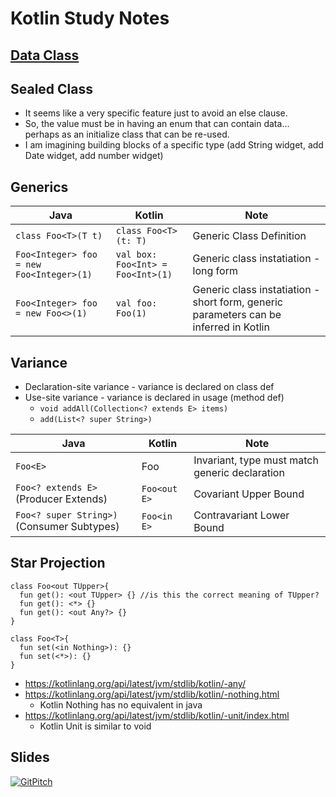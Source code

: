 # Kotlin Study Notes
## [Data Class](dataClass.kt)
## Sealed Class 
- It seems like a very specific feature just to avoid an else clause.
- So, the value must be in having an enum that can contain data... perhaps as an initialize class that can be re-used.
- I am imagining building blocks of a specific type (add String widget, add Date widget, add number widget)
## Generics

Java | Kotlin | Note
---|---|---
`class Foo<T>(T t)` | `class Foo<T>(t: T)` | Generic Class Definition
`Foo<Integer> foo = new Foo<Integer>(1)` | `val box: Foo<Int> = Foo<Int>(1)` | Generic class instatiation - long form
`Foo<Integer> foo = new Foo<>(1)` | `val foo: Foo(1)` | Generic class instatiation - short form, generic parameters can be inferred in Kotlin

## Variance
- Declaration-site variance - variance is declared on class def
- Use-site variance - variance is declared in usage (method def)
  - `void addAll(Collection<? extends E> items)`
  - `add(List<? super String>)` 

Java | Kotlin | Note
---|---|---
`Foo<E>`| Foo<E>|Invariant, type must match generic declaration 
`Foo<? extends E>` (Producer Extends)|`Foo<out E>`|Covariant Upper Bound 
`Foo<? super String>)` (Consumer Subtypes) |`Foo<in E>`|Contravariant Lower Bound

## Star Projection
    class Foo<out TUpper>{
      fun get(): <out TUpper> {} //is this the correct meaning of TUpper? 
      fun get(): <*> {} 
      fun get(): <out Any?> {} 
    }

    class Foo<T>{
      fun set(<in Nothing>): {} 
      fun set(<*>): {} 
    }

- https://kotlinlang.org/api/latest/jvm/stdlib/kotlin/-any/
- https://kotlinlang.org/api/latest/jvm/stdlib/kotlin/-nothing.html  
  - Kotlin Nothing has no equivalent in java
- https://kotlinlang.org/api/latest/jvm/stdlib/kotlin/-unit/index.html
  - Kotlin Unit is similar to void

## Slides
[![GitPitch](https://gitpitch.com/assets/badge.svg)](https://gitpitch.com/terrywbrady/terrywbrady-demo/kotlin?grs=github&t=white)
